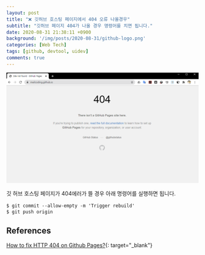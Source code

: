 ```yaml
---
layout: post
title: "❌ 깃허브 호스팅 페이지에서 404 오류 나올경우"
subtitle: "깃허브 페이지 404가 나올 경우 명령어를 치면 됩니다."
date: 2020-08-31 21:38:11 +0900
background: '/img/posts/2020-08-31/github-logo.png'
categories: [Web Tech]
tags: [github, devtool, uidev]
comments: true
---
```


![github page 404 error](/img/posts/2020-08-31/github-page-404.PNG)

깃 허브 호스팅 페이지가 404에러가 뜰 경우 아래 명령어를 실행하면 됩니다.
```
$ git commit --allow-empty -m 'Trigger rebuild'
$ git push origin
```
## References
[How to fix HTTP 404 on Github Pages?](https://stackoverflow.com/questions/11577147/how-to-fix-http-404-on-github-pages/45907768#45907768){: target="_blank"}
